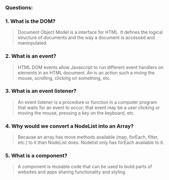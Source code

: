 ### Questions:
### 1. What is the DOM?
> Document Object Model is a interface for HTML.  It defines the logical structure of documents and the way a document is accessed and maninpulated.
### 2. What is an event?
> HTML DOM events allow Javascript to run different event handlers on elements in an HTML document. An is an action such a mving the mouse, scrolling, clicking on something, etc.
### 3. What is an event listener?
> An event listener is a procedure or function in a computer program that waits for an event to occur; that event may be a user clicking or moving the mouse, pressing a key on the keyboard, etc.
### 4. Why would we convert a NodeList into an Array?
> Because an array has move methods available (map, forEach, filter, etc.) to it than NodeList does.  Nodelist only has forEach available to it.  
### 5. What is a component? 
> A component is reusable code that can be used to build parts of websites and apps sharing functionality and styling.